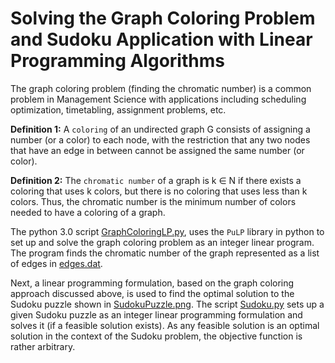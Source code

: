 # Solving the Graph Coloring Problem and Sudoku Application with Linear Programming Algorithms
  
  The graph coloring problem (finding the chromatic number) is a common problem in Management Science with applications including scheduling optimization, timetabling, assignment problems, etc. 
  
__Definition 1:__ A `coloring` of an undirected graph G consists of assigning a number (or a color) to each node, with the restriction that any two nodes that have an edge in between cannot be assigned the same number (or color).

__Definition 2:__ The `chromatic number` of a graph is k ∈ N if there exists a coloring that uses k colors, but there is no coloring that uses less than k colors. Thus, the chromatic number is the minimum number of colors needed to have a coloring of a graph.

The python 3.0 script [GraphColoringLP.py](https://github.com/tpawelski/graph-coloring-lp/blob/master/GraphColoringLP.py), uses the `PuLP` library in python to set up and solve the graph coloring problem as an integer linear program. The program finds the chromatic number of the graph represented as a list of edges in [edges.dat](https://github.com/tpawelski/graph-coloring-lp/blob/master/edges.dat).

Next, a linear programming formulation, based on the graph coloring approach discussed above, is used to find the optimal solution to the Sudoku puzzle shown in [SudokuPuzzle.png](https://github.com/tpawelski/graph-coloring-lp/blob/master/SudokuPuzzle.png). The script [Sudoku.py](https://github.com/tpawelski/graph-coloring-lp/blob/master/Sudoku.py) sets up a given Sudoku puzzle as an integer linear programming formulation and solves it (if a feasible solution exists). As any feasible solution is an optimal solution in the context of the Sudoku problem, the objective function is rather arbitrary. 
